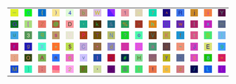 <table>
<tr>
<td><img src="5F.gif"></td>
<td><img src="30.gif"></td>
<td><img src="7B.gif"></td>
<td><img src="29.gif"></td>
<td><img src="34.gif"></td>
<td><img src="62.gif"></td>
<td><img src="57.gif"></td>
<td><img src="gr3.gif"></td>
<td><img src="31.gif"></td>
<td><img src="3E.gif"></td>
<td><img src="37.gif"></td>
<td><img src="5E.gif"></td>
<td><img src="52.gif"></td>
<td><img src="6A.gif"></td>
<td><img src="69.gif"></td>
<td><img src="59.gif"></td>
</tr>
<tr>
<td><img src="47.gif"></td>
<td><img src="5B.gif"></td>
<td><img src="5A.gif"></td>
<td><img src="40.gif"></td>
<td><img src="44.gif"></td>
<td><img src="2C.gif"></td>
<td><img src="6B.gif"></td>
<td><img src="26.gif"></td>
<td><img src="25.gif"></td>
<td><img src="60.gif"></td>
<td><img src="68.gif"></td>
<td><img src="51.gif"></td>
<td><img src="77.gif"></td>
<td><img src="7C.gif"></td>
<td><img src="78.gif"></td>
<td><img src="6D.gif"></td>
</tr>
<tr>
<td><img src="75.gif"></td>
<td><img src="33.gif"></td>
<td><img src="71.gif"></td>
<td><img src="73.gif"></td>
<td><img src="55.gif"></td>
<td><img src="50.gif"></td>
<td><img src="54.gif"></td>
<td><img src="4E.gif"></td>
<td><img src="3F.gif"></td>
<td><img src="6F.gif"></td>
<td><img src="56.gif"></td>
<td><img src="4B.gif"></td>
<td><img src="66.gif"></td>
<td><img src="74.gif"></td>
<td><img src="42.gif"></td>
<td><img src="7D.gif"></td>
</tr>
<tr>
<td><img src="72.gif"></td>
<td><img src="67.gif"></td>
<td><img src="58.gif"></td>
<td><img src="2B.gif"></td>
<td><img src="24.gif"></td>
<td><img src="43.gif"></td>
<td><img src="2A.gif"></td>
<td><img src="64.gif"></td>
<td><img src="2E.gif"></td>
<td><img src="70.gif"></td>
<td><img src="61.gif"></td>
<td><img src="65.gif"></td>
<td><img src="7E.gif"></td>
<td><img src="4A.gif"></td>
<td><img src="45.gif"></td>
<td><img src="39.gif"></td>
</tr>
<tr>
<td><img src="3A.gif"></td>
<td><img src="4F.gif"></td>
<td><img src="41.gif"></td>
<td><img src="6E.gif"></td>
<td><img src="36.gif"></td>
<td><img src="76.gif"></td>
<td><img src="49.gif"></td>
<td><img src="3C.gif"></td>
<td><img src="23.gif"></td>
<td><img src="48.gif"></td>
<td><img src="gr1.gif"></td>
<td><img src="79.gif"></td>
<td><img src="2D.gif"></td>
<td><img src="35.gif"></td>
<td><img src="38.gif"></td>
<td><img src="3D.gif"></td>
</tr>
<tr>
<td><img src="4D.gif"></td>
<td><img src="5D.gif"></td>
<td><img src="3B.gif"></td>
<td><img src="gr2.gif"></td>
<td><img src="32.gif"></td>
<td><img src="46.gif"></td>
<td><img src="27.gif"></td>
<td><img src="22.gif"></td>
<td><img src="53.gif"></td>
<td><img src="6C.gif"></td>
<td><img src="21.gif"></td>
<td><img src="63.gif"></td>
<td><img src="7A.gif"></td>
<td><img src="2F.gif"></td>
<td><img src="4C.gif"></td>
<td><img src="28.gif"></td>
</tr>
</table>
